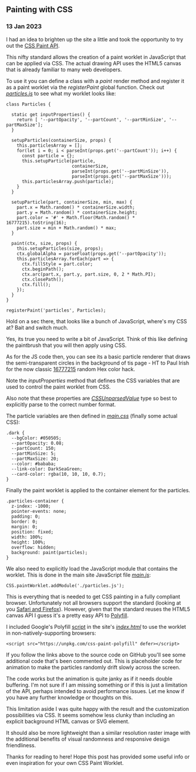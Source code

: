 ## Painting with CSS

### 13 Jan 2023

I had an idea to brighten up the site a little and took the opportunity to try out the [CSS Paint API](https://www.w3.org/TR/css-paint-api-1/).

This nifty standard allows the creation of a paint worklet in JavaScript that can be applied via CSS.
The actual drawing API uses the HTML5 canvas that is already familiar to many web developers.

To use it you can define a class with a _paint_ render method and register it as a paint worklet via the _registerPaint_ global function.
Check out [_particles.js_](https://github.com/joegaffey/joegaffey.github.io/blob/master/particles.js) to see what my worklet looks like:

    class Particles {

      static get inputProperties() {
        return [ '--partOpacity', '--partCount', '--partMinSize', '--partMaxSize'];
      }

      setupParticles(containerSize, props) {
        this.particlesArray = [];
        for(let i = 0; i < parseInt(props.get('--partCount')); i++) {
          const particle = {};
          this.setupParticle(particle,
                             containerSize,
                             parseInt(props.get('--partMinSize')),
                             parseInt(props.get('--partMaxSize')));
          this.particlesArray.push(particle);
        }
      }

      setupParticle(part, containerSize, min, max) {
        part.x = Math.random() * containerSize.width;
        part.y = Math.random() * containerSize.height;
        part.color = '#' + Math.floor(Math.random() * 16777215).toString(16);
        part.size = min + Math.random() * max;
      }

      paint(ctx, size, props) {
        this.setupParticles(size, props);
        ctx.globalAlpha = parseFloat(props.get('--partOpacity'));
        this.particlesArray.forEach(part => {
          ctx.fillStyle = part.color;
          ctx.beginPath();
          ctx.arc(part.x, part.y, part.size, 0, 2 * Math.PI);
          ctx.closePath();
          ctx.fill();
        });
      }
    }

    registerPaint('particles', Particles);

Hold on a sec there, that looks like a bunch of JavaScript, where's my CSS at? Bait and switch much.

Yes, its true you need to write a bit of JavaScript. Think of this like defining the paintbrush that you will then apply using CSS.

As for the JS code then, you can see its a basic particle renderer that draws the semi-transparent circles in the background of tis page - HT to Paul Irish for the now classic [16777215](https://www.paulirish.com/2009/random-hex-color-code-snippets/) random Hex color hack.

Note the _inputProperties_ method that defines the CSS variables that are used to control the paint worklet from CSS.

Also note that these properties are [_CSSUnparsedValue_](https://developer.mozilla.org/en-US/docs/Web/API/CSSUnparsedValue) type so best to explicitly parse to the correct number format.

The particle variables are then defined in [_main.css_](https://github.com/joegaffey/joegaffey.github.io/blob/master/main.css) (finally some actual CSS):

    .dark {
      --bgColor: #050505;
      --partOpacity: 0.08;
      --partCount: 150;
      --partMinSize: 5;
      --partMaxSize: 20;
      --color: #bababa;
      --link-color: DarkSeaGreen;
      --card-color: rgba(10, 10, 10, 0.7);
    }

Finally the paint worklet is applied to the container element for the particles.

    .particles-container {
      z-index: -1000;
      pointer-events: none;
      padding: 0;
      border: 0;
      margin: 0;
      position: fixed;
      width: 100%;
      height: 100%;
      overflow: hidden;
      background: paint(particles);
    }

We also need to explicitly load the JavaScript module that contains the worklet. This is done in the main site JavaScript file [_main.js_](https://github.com/joegaffey/joegaffey.github.io/blob/master/main.js):

    CSS.paintWorklet.addModule('./particles.js');

This is everything that is needed to get CSS painting in a fully compliant browser.
Unfortunately not all browsers support the standard (looking at you [Safari and Firefox](https://caniuse.com/mdn-api_css_paintworklet)).
However, given that the standard reuses the HTML5 canvas API I guess it's a pretty easy API to [Polyfill](https://developer.mozilla.org/en-US/docs/Glossary/Polyfill).

I included Google's Polyfill [script](https://github.com/GoogleChromeLabs/css-paint-polyfill) in the site's [_index.html_](https://github.com/joegaffey/joegaffey.github.io/blob/master/index.html) to use the worklet in non-natively-supporting browsers:

    <script src="https://unpkg.com/css-paint-polyfill" defer></script>

If you follow the links above to the source code on GitHub you'll see some additional code that's been commented out.
This is placeholder code for animation to make the particles randomly drift slowly across the screen.

The code works but the animation is quite janky as if it needs double buffering.
I'm not sure if I am missing something or if this is just a limitation of the API, perhaps intended to avoid performance issues.
Let me know if you have any further knowledge or thoughts on this.

This limitation aside I was quite happy with the result and the customization possibilities via CSS.
It seems somehow less clunky than including an explicit background HTML canvas or SVG element.

It should also be more lightweight than a similar resolution raster image with the additional benefits of visual randomness and responsive design friendliness.

Thanks for reading to here! Hope this post has provided some useful info or even inspiration for your own CSS Paint Worklet.